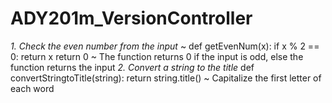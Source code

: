 # ADY201m_VersionController
*1. Check the even number from the input*
~
def getEvenNum(x):
  if x % 2 == 0:
    return x
  return 0 
~
The function returns 0 if the input is odd, else the function returns the input
*2. Convert a string to the title*
def convertStringtoTitle(string):
  return string.title()
~
Capitalize the first letter of each word
